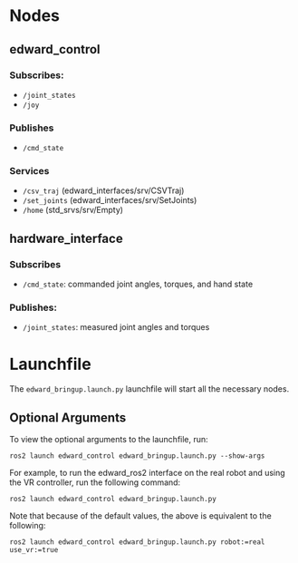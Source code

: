 # Nodes

## edward_control

### Subscribes:
- `/joint_states`
- `/joy`

### Publishes
- `/cmd_state`

### Services
- `/csv_traj` (edward_interfaces/srv/CSVTraj)
- `/set_joints` (edward_interfaces/srv/SetJoints)
- `/home` (std_srvs/srv/Empty)

## hardware_interface

### Subscribes
- `/cmd_state`: commanded joint angles, torques, and hand state

### Publishes:
- `/joint_states`: measured joint angles and torques


# Launchfile
The `edward_bringup.launch.py` launchfile will start all the necessary nodes.

## Optional Arguments

To view the optional arguments to the launchfile, run:
```
ros2 launch edward_control edward_bringup.launch.py --show-args 
```

For example, to run the edward_ros2 interface on the real robot and using the VR
controller, run the following command:
```
ros2 launch edward_control edward_bringup.launch.py
```

Note that because of the default values, the above is equivalent to the following:
```
ros2 launch edward_control edward_bringup.launch.py robot:=real use_vr:=true
```
